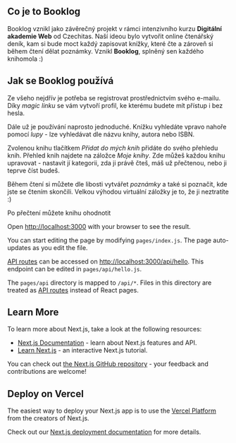 ## Co je to Booklog

Booklog vznikl jako závěrečný projekt v rámci intenzivního kurzu **Digitální akademie Web** od Czechitas. Naší ideou bylo vytvořit online čtenářský deník, kam si bude moct každý zapisovat knížky, které čte a zároveň si během čtení dělat poznámky. Vznikl **Booklog**, splněný sen každého knihomola :)

## Jak se Booklog používá

Ze všeho nejdřív je potřeba se registrovat prostřednictvím svého e-mailu. Díky _magic linku_ se vám vytvoří profil, ke kterému budete mít přístup i bez hesla.

Dále už je používání naprosto jednoduché. Knížku vyhledáte vpravo nahoře pomocí _lupy_ - lze vyhledávat dle názvu knihy, autora nebo ISBN.

Zvolenou knihu tlačítkem _Přidat do mých knih_ přidáte do svého přehledu knih. Přehled knih najdete na záložce _Moje knihy_. Zde můžeš každou knihu upravovat - nastavit jí kategorii, zda ji právě čteš, máš už přečtenou, nebo ji teprve číst budeš.

Během čtení si můžete dle libosti vytvářet _poznámky_ a také si poznačit, kde jste se čtením skončili. Velkou výhodou virtuální záložky je to, že ji neztratíte :)

Po přečtení můžete knihu ohodnotit

Open [http://localhost:3000](http://localhost:3000) with your browser to see the result.

You can start editing the page by modifying `pages/index.js`. The page auto-updates as you edit the file.

[API routes](https://nextjs.org/docs/api-routes/introduction) can be accessed on [http://localhost:3000/api/hello](http://localhost:3000/api/hello). This endpoint can be edited in `pages/api/hello.js`.

The `pages/api` directory is mapped to `/api/*`. Files in this directory are treated as [API routes](https://nextjs.org/docs/api-routes/introduction) instead of React pages.

## Learn More

To learn more about Next.js, take a look at the following resources:

- [Next.js Documentation](https://nextjs.org/docs) - learn about Next.js features and API.
- [Learn Next.js](https://nextjs.org/learn) - an interactive Next.js tutorial.

You can check out [the Next.js GitHub repository](https://github.com/vercel/next.js/) - your feedback and contributions are welcome!

## Deploy on Vercel

The easiest way to deploy your Next.js app is to use the [Vercel Platform](https://vercel.com/new?utm_medium=default-template&filter=next.js&utm_source=create-next-app&utm_campaign=create-next-app-readme) from the creators of Next.js.

Check out our [Next.js deployment documentation](https://nextjs.org/docs/deployment) for more details.
